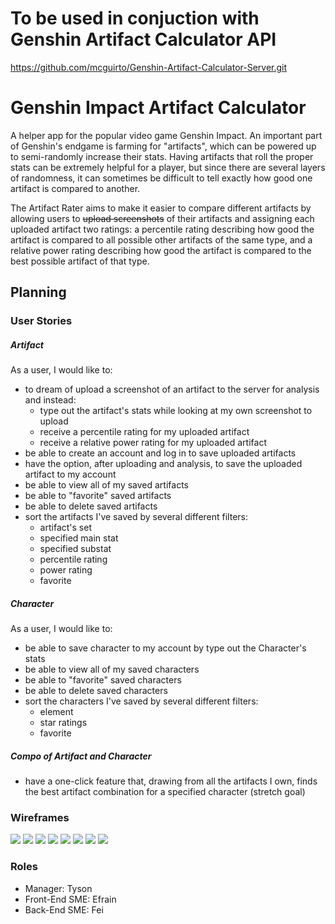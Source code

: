 # To be used in conjuction with Genshin Artifact Calculator API
https://github.com/mcguirto/Genshin-Artifact-Calculator-Server.git

# Genshin Impact Artifact Calculator
A helper app for the popular video game Genshin Impact. An important part of Genshin's endgame is farming for "artifacts", which can be powered up to semi-randomly increase their stats. Having artifacts that roll the proper stats can be extremely helpful for a player, but since there are several layers of randomness, it can sometimes be difficult to tell exactly how good one artifact is compared to another.

The Artifact Rater aims to make it easier to compare different artifacts by allowing users to <strike>upload screenshots</strike> of their artifacts and assigning each uploaded artifact two ratings: a percentile rating describing how good the artifact is compared to all possible other artifacts of the same type, and a relative power rating describing how good the artifact is compared to the best possible artifact of that type.

## Planning
### User Stories
##### Artifact
As a user, I would like to:
- to dream of upload a screenshot of an artifact to the server for analysis and instead:
  - type out the artifact's stats while looking at my own screenshot to upload
  - receive a percentile rating for my uploaded artifact
  - receive a relative power rating for my uploaded artifact
- be able to create an account and log in to save uploaded artifacts
- have the option, after uploading and analysis, to save the uploaded artifact to my account
- be able to view all of my saved artifacts
- be able to "favorite" saved artifacts
- be able to delete saved artifacts
- sort the artifacts I've saved by several different filters:
  - artifact's set
  - specified main stat
  - specified substat
  - percentile rating
  - power rating
  - favorite
##### Character
As a user, I would like to:
- be able to save character to my account by type out the Character's stats
- be able to view all of my saved characters
- be able to "favorite" saved characters
- be able to delete saved characters
- sort the characters I've saved by several different filters:
  - element
  - star ratings
  - favorite
##### Compo of Artifact and Character
- have a one-click feature that, drawing from all the artifacts I own, finds the best artifact combination for a specified character (stretch goal)

### Wireframes
![](Planner/wireframes/1.jpeg)
![](Planner/wireframes/2.jpeg)
![](Planner/wireframes/3.jpeg)
![](Planner/wireframes/4.jpeg)
![](Planner/wireframes/5.jpeg)
![](Planner/wireframes/6.jpeg)
![](Planner/wireframes/7.png)
![](Planner/wireframes/8.jpeg)

### Roles
- Manager: Tyson
- Front-End SME: Efrain
- Back-End SME: Fei